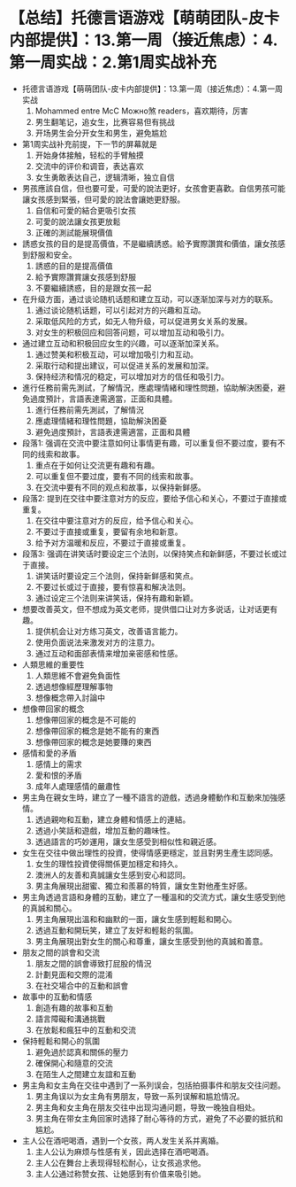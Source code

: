 # 【总结】托德言语游戏【萌萌团队-皮卡内部提供】：13.第一周（接近焦虑）：4.第一周实战：2.第1周实战补充

-   托德言语游戏【萌萌团队-皮卡内部提供】：13.第一周（接近焦虑）：4.第一周实战
    1.  Mohammed entre McC Можно煞 readers，喜欢期待，厉害
    2.  男生翻笔记，追女生，比赛容易但有挑战
    3.  开场男生会分开女生和男生，避免尴尬
-   第1周实战补充前提，下一节的屏幕就是
    1.  开始身体接触，轻松的手臂触摸
    2.  交流中的评价和调音，表达喜欢
    3.  女生勇敢表达自己，逻辑清晰，独立自信
-   男孩應該自信，但也要可愛，可愛的說法更好，女孩會更喜歡。自信男孩可能讓女孩感到緊張，但可愛的說法會讓她更舒服。
    1.  自信和可愛的結合更吸引女孩
    2.  可愛的說法讓女孩更放鬆
    3.  正確的測試能展現價值
-   誘惑女孩的目的是提高價值，不是繼續誘惑。給予實際讚賞和價值，讓女孩感到舒服和安全。
    1.  誘惑的目的是提高價值
    2.  給予實際讚賞讓女孩感到舒服
    3.  不要繼續誘惑，目的是跟女孩一起
-   在升级方面，通过谈论随机话题和建立互动，可以逐渐加深与对方的联系。
    1.  通过谈论随机话题，可以引起对方的兴趣和互动。
    2.  采取低风险的方式，如无人物升级，可以促进男女关系的发展。
    3.  对女生的积极回应和回答问题，可以增加互动和吸引力。
-   通过建立互动和积极回应女生的兴趣，可以逐渐加深关系。
    1.  通过赞美和积极互动，可以增加吸引力和互动。
    2.  采取行动和提出建议，可以促进关系的发展和加深。
    3.  保持经济和情况的稳定，可以增加对方的信任和吸引力。
-   進行任務前需先測試，了解情況，應處理情緒和理性問題，協助解決困憂，避免過度預計，言語表達需適當，正面和具體。
    1.  進行任務前需先測試，了解情況
    2.  應處理情緒和理性問題，協助解決困憂
    3.  避免過度預計，言語表達需適當，正面和具體
-   段落1: 强调在交流中要注意如何让事情更有趣，可以重复但不要过度，要有不同的线索和故事。
    1.  重点在于如何让交流更有趣和有趣。
    2.  可以重复但不要过度，要有不同的线索和故事。
    3.  在交流中要有不同的观点和故事，以保持新鲜感。
-   段落2: 提到在交往中要注意对方的反应，要给予信心和关心，不要过于直接或重复。
    1.  在交往中要注意对方的反应，给予信心和关心。
    2.  不要过于直接或重复，要留有余地和新意。
    3.  给予对方温暖和反应，不要过于直接或重复。
-   段落3: 强调在讲笑话时要设定三个法则，以保持笑点和新鲜感，不要过长或过于直接。
    1.  讲笑话时要设定三个法则，保持新鲜感和笑点。
    2.  不要过长或过于直接，要有惊喜和解决法则。
    3.  通过设定三个法则来讲笑话，保持有趣和新颖。
-   想要改善英文，但不想成为英文老师，提供借口让对方多说话，让对话更有趣。
    1.  提供机会让对方练习英文，改善语言能力。
    2.  使用负面说法来激发对方的注意力。
    3.  通过互动和面部表情来增加亲密感和性感。
-   人類思維的重要性
    1.  人類思維不會避免負面性
    2.  透過想像經歷理解事物
    3.  想像概念帶入討論中
-   想像帶回家的概念
    1.  想像帶回家的概念是不可能的
    2.  想像帶回家的概念是她不能有的東西
    3.  想像帶回家的概念是她要賺的東西
-   感情和愛的矛盾
    1.  感情上的需求
    2.  愛和恨的矛盾
    3.  成年人處理感情的嚴肅性
-   男主角在親女生時，建立了一種不語言的遊戲，透過身體動作和互動來加強感情。
    1.  透過親吻和互動，建立身體和情感上的連結。
    2.  透過小笑話和遊戲，增加互動的趣味性。
    3.  透過語言的巧妙運用，讓女生感受到相似性和親近感。
-   女生在交往中做出理性的投資，使得情感更穩定，並且對男生產生認同感。
    1.  女生的理性投資使得關係更加穩定和持久。
    2.  澳洲人的友善和真誠讓女生感到安心和認同。
    3.  男主角展現出甜蜜、獨立和羨慕的特質，讓女生對他產生好感。
-   男主角透過言語和身體的互動，建立了一種溫和的交流方式，讓女生感受到他的真誠和關心。
    1.  男主角展現出溫和和幽默的一面，讓女生感到輕鬆和開心。
    2.  透過互動和開玩笑，建立了友好和輕鬆的氛圍。
    3.  男主角展現出對女生的關心和尊重，讓女生感受到他的真誠和善意。
-   朋友之間的誤會和交流
    1.  朋友之間的誤會導致打屁股的情況
    2.  計劃見面和交際的混淆
    3.  在社交場合中的互動和誤會
-   故事中的互動和情感
    1.  創造有趣的故事和互動
    2.  語言障礙和溝通挑戰
    3.  在放鬆和瘋狂中的互動和交流
-   保持輕鬆和開心的氛圍
    1.  避免過於認真和關係的壓力
    2.  確保開心和隨意的交流
    3.  在陌生人之間建立友誼和互動
-   男主角和女主角在交往中遇到了一系列误会，包括拍摄事件和朋友交往问题。
    1.  男主角误以为女主角有男朋友，导致一系列误解和尴尬情况。
    2.  男主角和女主角在朋友交往中出现沟通问题，导致一晚独自相处。
    3.  男主角在带女主角回家时选择了耐心等待的方式，避免了不必要的抵抗和尴尬。
-   主人公在酒吧喝酒，遇到一个女孩，两人发生关系并离婚。
    1.  主人公认为麻烦与性感有关，因此选择在酒吧喝酒。
    2.  主人公在舞台上表现得轻松耐心，让女孩追求他。
    3.  主人公通过称赞女孩、让她感到有价值来吸引她。